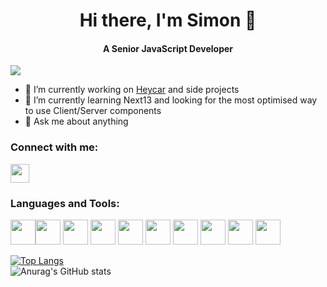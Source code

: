<!--
**w8ski/w8ski** is a ✨ _special_ ✨ repository because its `README.md` (this file) appears on your GitHub profile.

Here are some ideas to get you started:

- 🔭 I’m currently working on ...
- 🌱 I’m currently learning ...
- 👯 I’m looking to collaborate on ...
- 🤔 I’m looking for help with ...
- 💬 Ask me about ...
- 📫 How to reach me: ...
- 😄 Pronouns: ...
- ⚡ Fun fact: ...
-->

<h1 align="center">Hi there, I'm Simon 👋</h1>

<h4 align="center">A Senior JavaScript Developer</h4>

![](https://komarev.com/ghpvc/?username=w8ski&color=green)

- 🔭 I’m currently working on [Heycar](https://heycar.co.uk) and side projects
- 🌱 I’m currently learning Next13 and looking for the most optimised way to use Client/Server components
- 💬 Ask me about anything

### Connect with me:  
[<img src="https://user-images.githubusercontent.com/13999522/161943582-24edc191-6205-4c35-9ecb-3f8a61813dda.png" width="30">](https://uk.linkedin.com/in/simon-wierzchowski)

### Languages and Tools:
[<img src="https://user-images.githubusercontent.com/13999522/161944484-568d01bd-4392-4b66-bcd2-52c66717fa50.svg" width="40">](https://www.w3.org/html/)[<img src="https://user-images.githubusercontent.com/13999522/161944494-f6ed3cc0-b4a6-49b1-85b5-2cd2c73e47e3.svg" width="40">](https://www.w3schools.com/css/)
[<img src="https://user-images.githubusercontent.com/13999522/161944432-78b7b130-763a-4781-bb88-ed1d19bba8cf.svg" width="40">](https://developer.mozilla.org/en-US/docs/Web/JavaScript)
[<img src="https://user-images.githubusercontent.com/13999522/161944436-b17a7825-e332-4b36-bdf4-86abd7f1088d.svg" width="40">](https://www.typescriptlang.org/)
[<img src="https://user-images.githubusercontent.com/13999522/161952612-c4a63c6b-853a-4401-919c-74780ce4698f.png" width="40">](https://nextjs.org/)
[<img src="https://user-images.githubusercontent.com/13999522/161944528-db35a3fb-7d1a-42ae-bdf2-5230f2273c0d.svg" width="40">](https://reactjs.org/)
[<img src="https://user-images.githubusercontent.com/13999522/161944537-d7d8a1ee-9e73-4a3c-bb9c-0ba50d8fcbf3.svg" width="40">](https://redux.js.org/)
[<img src="https://user-images.githubusercontent.com/13999522/161954271-1852b70a-aa4e-4e5e-9bb7-b0f7986c3e73.png" width="40">](https://graphql.org/)
[<img src="https://user-images.githubusercontent.com/13999522/161944553-cf696836-6589-458a-8689-ed558f8f6c83.svg" width="40">](https://git-scm.com/)
[<img src="https://user-images.githubusercontent.com/13999522/161944575-7d9819a9-aa30-4091-a7d8-0aa9e558ec5d.svg" width="40">](https://www.figma.com/)

[![Top Langs](https://github-readme-stats.vercel.app/api/top-langs/?username=w8ski&layout=compact&theme=tokyonight&include_all_commits=true&count_private=true)](https://github.com/anuraghazra/github-readme-stats)  
![Anurag's GitHub stats](https://github-readme-stats.vercel.app/api?username=w8ski&show_icons=true&theme=tokyonight&include_all_commits=true&count_private=true)
